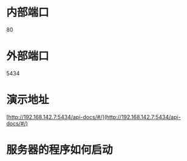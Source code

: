 # 内部端口

80

# 外部端口

5434


# 演示地址

[http://192.168.142.7:5434/api-docs/#/](http://192.168.142.7:5434/api-docs/#/)

# 服务器的程序如何启动


